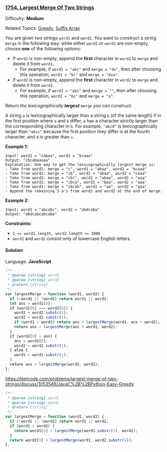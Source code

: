 ### [1754\. Largest Merge Of Two Strings](https://leetcode.com/problems/largest-merge-of-two-strings/)

Difficulty: **Medium**

Related Topics: [Greedy](https://leetcode.com/tag/greedy/), [Suffix Array](https://leetcode.com/tag/suffix-array/)

You are given two strings `word1` and `word2`. You want to construct a string `merge` in the following way: while either `word1` or `word2` are non-empty, choose **one** of the following options:

- If `word1` is non-empty, append the **first** character in `word1` to `merge` and delete it from `word1`.
  - For example, if `word1 = "abc"` and `merge = "dv"`, then after choosing this operation, `word1 = "bc"` and `merge = "dva"`.
- If `word2` is non-empty, append the **first** character in `word2` to `merge` and delete it from `word2`.
  - For example, if `word2 = "abc"` and `merge = ""`, then after choosing this operation, `word2 = "bc"` and `merge = "a"`.

Return _the lexicographically **largest**_ `merge` _you can construct_.

A string `a` is lexicographically larger than a string `b` (of the same length) if in the first position where `a` and `b` differ, `a` has a character strictly larger than the corresponding character in `b`. For example, `"abcd"` is lexicographically larger than `"abcc"` because the first position they differ is at the fourth character, and `d` is greater than `c`.

**Example 1:**

```
Input: word1 = "cabaa", word2 = "bcaaa"
Output: "cbcabaaaaa"
Explanation: One way to get the lexicographically largest merge is:
- Take from word1: merge = "c", word1 = "abaa", word2 = "bcaaa"
- Take from word2: merge = "cb", word1 = "abaa", word2 = "caaa"
- Take from word2: merge = "cbc", word1 = "abaa", word2 = "aaa"
- Take from word1: merge = "cbca", word1 = "baa", word2 = "aaa"
- Take from word1: merge = "cbcab", word1 = "aa", word2 = "aaa"
- Append the remaining 5 a's from word1 and word2 at the end of merge.
```

**Example 2:**

```
Input: word1 = "abcabc", word2 = "abdcaba"
Output: "abdcabcabcaba"
```

**Constraints:**

- `1 <= word1.length, word2.length <= 3000`
- `word1` and `word2` consist only of lowercase English letters.

#### Solution

Language: **JavaScript**

```javascript
/**
 * @param {string} word1
 * @param {string} word2
 * @return {string}
 */
var largestMerge = function (word1, word2) {
  if (!word1 || !word2) return word1 || word2;
  let ans = word1[0];
  if (word1[0] === word2[0]) {
    word1 = word1.substr(1);
    word2 = word2.substr(1);
    if (word1 > word2) return ans + largestMerge(word1, ans + word2);
    return ans + largestMerge(ans + word1, word2);
  }
  if (word2[0] > ans) {
    ans = word2[0];
    word2 = word2.substr(1);
  } else {
    word1 = word1.substr(1);
  }
  return ans + largestMerge(word1, word2);
};
```

https://leetcode.com/problems/largest-merge-of-two-strings/discuss/1053549/JavaC%2B%2BPython-Easy-Greedy

```javascript
/**
 * @param {string} word1
 * @param {string} word2
 * @return {string}
 */
var largestMerge = function (word1, word2) {
  if (!word1 || !word2) return word1 || word2;
  if (word1 > word2) {
    return word1[0] + largestMerge(word1.substr(1), word2);
  }
  return word2[0] + largestMerge(word1, word2.substr(1));
};
```
